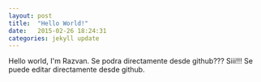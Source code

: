 ```yaml
---
layout: post
title:  "Hello World!"
date:   2015-02-26 18:24:31
categories: jekyll update
---
```


Hello world, I'm Razvan.
Se podra directamente desde github???
Siii!!! Se puede editar directamente desde github.
